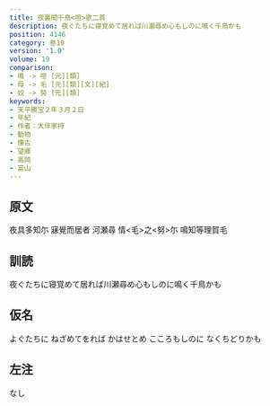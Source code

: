 ```yaml
---
title: 夜裏聞千鳥<喧>歌二首
description: 夜ぐたちに寝覚めて居れば川瀬尋め心もしのに鳴く千鳥かも
position: 4146
category: 巻19
version: '1.0'
volume: 19
comparison:
- 鳴 -> 喧 [元][類]
- 母 -> 毛 [元][類][文][紀]
- 奴 -> 努 [元][類]
keywords:
- 天平勝宝２年３月２日
- 年紀
- 作者：大伴家持
- 動物
- 懐古
- 望郷
- 高岡
- 富山
---
```


## 原文

夜具多知尓 寐覺而居者 河瀬尋 情<毛>之<努>尓 鳴知等理賀毛

## 訓読

夜ぐたちに寝覚めて居れば川瀬尋め心もしのに鳴く千鳥かも

## 仮名

よぐたちに ねざめてをれば かはせとめ こころもしのに なくちどりかも

## 左注

なし
